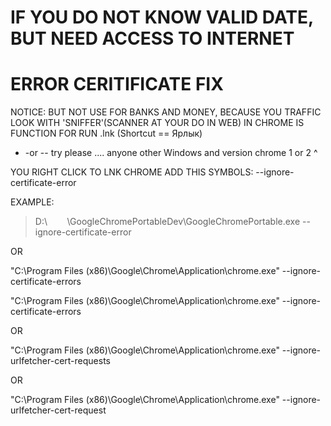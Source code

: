 # IF YOU DO NOT KNOW VALID DATE, BUT NEED ACCESS TO INTERNET
# ERROR CERITIFICATE FIX
NOTICE: BUT NOT USE FOR BANKS AND MONEY, BECAUSE YOU TRAFFIC LOOK WITH 'SNIFFER'(SCANNER AT YOUR DO IN WEB)
IN CHROME IS FUNCTION FOR RUN .lnk (Shortcut == Ярлык)
 
- -or -- try please .... anyone other Windows and version chrome
1  or 2 ^



YOU RIGHT CLICK TO LNK CHROME ADD THIS SYMBOLS: --ignore-certificate-error

EXAMPLE:

> D:\        \GoogleChromePortableDev\GoogleChromePortable.exe --ignore-certificate-error



OR

"C:\Program Files (x86)\Google\Chrome\Application\chrome.exe" --ignore-certificate-errors


"C:\Program Files (x86)\Google\Chrome\Application\chrome.exe" --ignore-certificate-errors

OR

"C:\Program Files (x86)\Google\Chrome\Application\chrome.exe" --ignore-urlfetcher-cert-requests



OR

"C:\Program Files (x86)\Google\Chrome\Application\chrome.exe" --ignore-urlfetcher-cert-request
